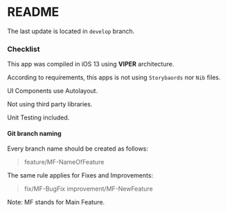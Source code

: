 # README

The last update is located in `develop` branch.

### Checklist

This app was compiled in iOS 13 using **VIPER** architecture.

According to requirements, this apps is not using `Storybaords` nor `Nib` files.

UI Components use Autolayout.

Not using third party libraries.

Unit Testing included.


#### Git branch naming

Every branch name should be created as follows:

> feature/MF-NameOfFeature

The same rule applies for Fixes and Improvements:

> fix/MF-BugFix
> improvement/MF-NewFeature

Note: MF stands for Main Feature.
